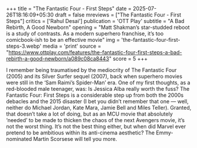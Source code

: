 +++
title = "The Fantastic Four - First Steps"
date = 2025-07-26T18:16:09+05:30
draft = false
mreviews = ["The Fantastic Four - First Steps"]
critics = ['Rahul Desai']
publication = 'OTT Play'
subtitle = "A Bad Rebirth, A Good Newborn"
opening = "Matt Shakman’s star-studded reboot is a study of contrasts. As a modern superhero franchise, it’s too comicbook-ish to be an effective movie"
img = 'the-fantastic-four-first-steps-3.webp'
media = 'print'
source = "https://www.ottplay.com/features/the-fantastic-four-first-steps-a-bad-rebirth-a-good-newborn/a089c08ca8443"
score = 5
+++

I remember being traumatised by the mediocrity of The Fantastic Four (2005) and its Silver Surfer sequel (2007), back when superhero movies were still in the ‘Sam Raimi’s Spider-Man’ era. One of my first thoughts, as a red-blooded male teenager, was: Is Jessica Alba really worth the fuss? The Fantastic Four: First Steps is a considerable step up from both the 2000s debacles and the 2015 disaster (I bet you didn’t remember that one — well, neither do Michael Jordan, Kate Mara, Jamie Bell and Miles Teller). Granted, that doesn’t take a lot of doing, but as an MCU movie that absolutely ‘needed’ to be made to thicken the chaos of the next Avengers movie, it’s not the worst thing. It’s not the best thing either, but when did Marvel ever pretend to be ambitious within its anti-cinema aesthetic? The Emmy-nominated Martin Scorsese will tell you more.
